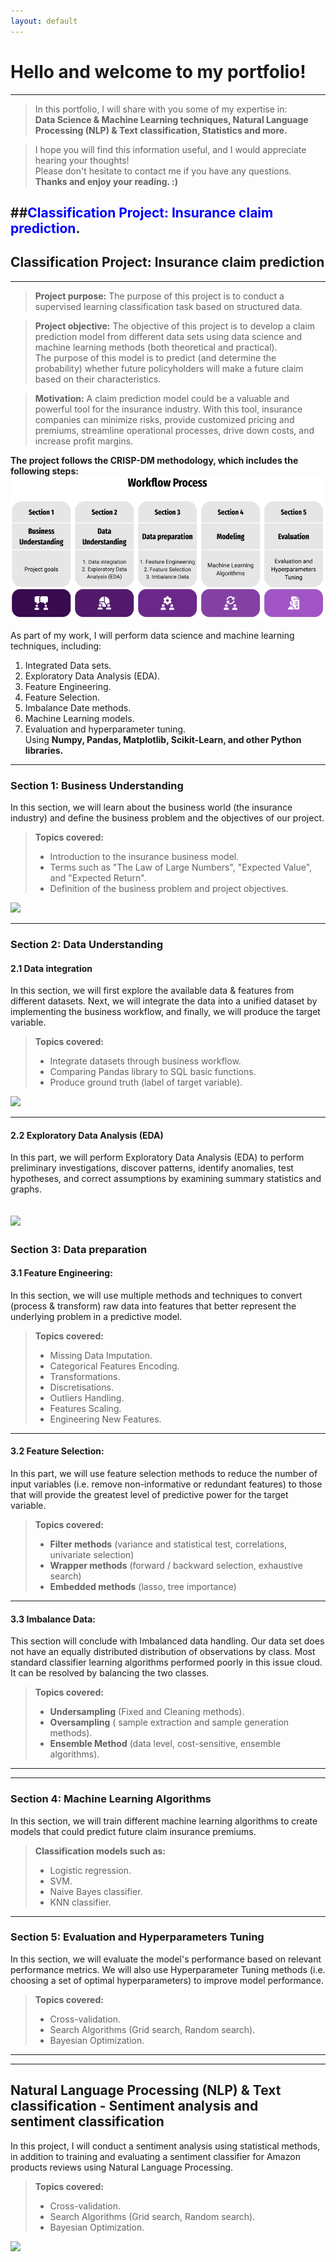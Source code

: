 ```yaml
---
layout: default
---
```



# Hello and welcome to my portfolio!
------------------------------------------------------------

>In this portfolio, I will share with you some of my expertise in: <br>
>**Data Science & Machine Learning techniques, Natural Language Processing (NLP) & Text classification, Statistics and more.** <br>

>I hope you will find this information useful, and I would appreciate hearing your thoughts! <br>
>Please don't hesitate to contact me if you have any questions. <br>
>**Thanks and enjoy your reading. :)**

##<span style="color:blue">Classification Project: Insurance claim prediction</span>.
------------------------------------------------------------
## Classification Project: Insurance claim prediction 
------------------------------------------------------------
> **Project purpose:** The purpose of this project is to conduct a supervised learning classification task based on structured data.  <br>

> **Project objective:** The objective of this project is to develop a claim prediction model from different data sets using data science and machine learning  methods (both theoretical and practical).<br> The purpose of this model is to predict (and determine the probability) whether future policyholders will make a future claim based on their characteristics.

> **Motivation:** A claim prediction model could be a valuable and powerful tool for the insurance industry. With this tool, insurance companies can minimize risks, provide customized pricing and premiums, streamline operational processes, drive down costs, and increase profit margins.


**The project follows the CRISP-DM methodology, which includes the following steps:** <br>
![](/assets/img/wf1.png)
                                                      
As part of my work, I will perform data science and machine learning techniques, including:
1. Integrated Data sets. 
2. Exploratory Data Analysis (EDA). 
3. Feature Engineering. 
4. Feature Selection.
5. Imbalance Date methods. 
6. Machine Learning models. 
7. Evaluation and hyperparameter tuning. <br>
Using **Numpy, Pandas, Matplotlib, Scikit-Learn, and other Python libraries.**

------------------------------------------------------------

### Section 1: Business Understanding
In this section, we will learn about the business world (the insurance industry) and define the business problem and the objectives of our project.<br>

>**Topics covered:**
>- Introduction to the insurance business model.
>- Terms such as "The Law of Large Numbers", "Expected Value", and "Expected Return".
>- Definition of the business problem and project objectives.


[![](https://img.shields.io/badge/GitHub-Business%20Understanding%20explanation-blue?logo=Github)](https://github.com/Roni-N/Insurance-claim-prediction/blob/gh-pages/Section%201%20Business%20Understanding/(ICP)%200.%20Business%20Understanding..ipynb)

------------------------------------------------------------
### Section 2: Data Understanding

#### 2.1 Data integration 
In this section, we will first explore the available data & features from different datasets. 
Next, we will integrate the data into a unified dataset by implementing the business workflow, and finally, we will produce the target variable.<br>
>**Topics covered:**
>- Integrate datasets through business workflow.
>- Comparing Pandas library to SQL basic functions.
>- Produce ground truth (label of target variable). 

[![](https://img.shields.io/badge/GitHub-2.1%20Data%20integration%20code-blue?logo=Github)](https://github.com/Roni-N/Insurance-claim-prediction/blob/gh-pages/Section%202%20Data%20Understanding/2.1%20Data%20integration/(ICP)%201.%20Data%20Grouping%20and%20Aggregation..ipynb)

************************************************************

#### 2.2 Exploratory Data Analysis (EDA)
In this part, we will perform Exploratory Data Analysis (EDA) to perform preliminary investigations, discover patterns, identify anomalies, test hypotheses, and correct assumptions by examining summary statistics and graphs.

[![](https://img.shields.io/badge/GitHub-2.1%20Data%20integration%20code-blue?logo=Github)]()
------------------------------------------------------------
### Section 3: Data preparation 
#### 3.1 Feature Engineering:
In this section, we will use multiple methods and techniques to convert (process & transform) raw data into features that better represent the underlying problem in a predictive model.<br>
>**Topics covered:**
>- Missing Data Imputation.
>- Categorical Features Encoding.
>- Transformations.
>- Discretisations.
>- Outliers Handling.
>- Features Scaling.
>- Engineering New Features.

************************************************************
#### 3.2 Feature Selection: 
In this part, we will use feature selection methods to reduce the number of input variables (i.e. remove non-informative or redundant features) to those that will provide the greatest level of predictive power for the target variable.<br>
>**Topics covered:**
>- **Filter methods** (variance and statistical test, correlations, univariate selection)
>- **Wrapper methods** (forward / backward selection, exhaustive search)
>- **Embedded methods** (lasso, tree importance)

************************************************************
#### 3.3 Imbalance Data: 
This section will conclude with Imbalanced data handling. Our data set does not have an equally distributed distribution of observations by class. Most standard classifier learning algorithms performed poorly in this issue cloud. It can be resolved by balancing the two classes.<br>
>**Topics covered:**
>- **Undersampling** (Fixed and Cleaning methods).
>- **Oversampling** ( sample extraction and sample generation methods).
>- **Ensemble Method** (data level, cost-sensitive, ensemble algorithms).

************************************************************

------------------------------------------------------------
### Section 4: Machine Learning Algorithms 
In this section, we will train different machine learning algorithms to create models that could predict future claim insurance premiums.<br>
>**Classification models such as:**
>- Logistic regression.
>- SVM.
>- Naive Bayes classifier. 
>- KNN classifier. 

------------------------------------------------------------
### Section 5: Evaluation and Hyperparameters Tuning 
In this section, we will evaluate the model's performance based on relevant performance metrics.
We will also use Hyperparameter Tuning methods (i.e. choosing a set of optimal hyperparameters) to improve model performance.<br>
>**Topics covered:**
>- Cross-validation.
>- Search Algorithms (Grid search, Random search).
>- Bayesian Optimization.

------------------------------------------------------------



------------------------------------------------------------
## Natural Language Processing (NLP) & Text classification - Sentiment analysis and sentiment classification


In this project, I will conduct a sentiment analysis using statistical methods, in addition to training and evaluating a sentiment classifier for Amazon products reviews using Natural Language Processing. <br>
>**Topics covered:**
>- Cross-validation.
>- Search Algorithms (Grid search, Random search).
>- Bayesian Optimization.

[![](https://img.shields.io/badge/GitHub-Full%20project%20Link-blue?logo=Github)](https://roni-n.github.io/Natural-Language-Processing-NLP-Text-classification/)

